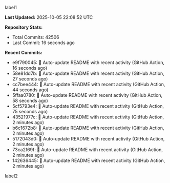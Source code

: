 
label1 
<!-- ACTIVITY_START -->
**Last Updated:** 2025-10-05 22:08:52 UTC

**Repository Stats:**
- Total Commits: 42506
- Last Commit: 16 seconds ago

**Recent Commits:**
- e9f790045: 🤖 Auto-update README with recent activity (GitHub Action, 16 seconds ago)
- 58e81dd7b: 🤖 Auto-update README with recent activity (GitHub Action, 27 seconds ago)
- cc7bee444: 🤖 Auto-update README with recent activity (GitHub Action, 44 seconds ago)
- 5ffaa0780: 🤖 Auto-update README with recent activity (GitHub Action, 58 seconds ago)
- 5cf5793e4: 🤖 Auto-update README with recent activity (GitHub Action, 75 seconds ago)
- 43521977c: 🤖 Auto-update README with recent activity (GitHub Action, 2 minutes ago)
- b6c1672b8: 🤖 Auto-update README with recent activity (GitHub Action, 2 minutes ago)
- 5172043d0: 🤖 Auto-update README with recent activity (GitHub Action, 2 minutes ago)
- 73ca2f69f: 🤖 Auto-update README with recent activity (GitHub Action, 2 minutes ago)
- 142636445: 🤖 Auto-update README with recent activity (GitHub Action, 2 minutes ago)
<!-- ACTIVITY_END -->

label2
